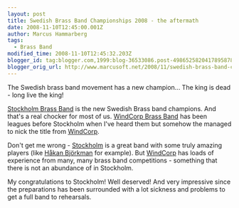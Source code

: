 ```yaml
---
layout: post
title: Swedish Brass Band Championships 2008 - the aftermath
date: 2008-11-10T12:45:00.001Z
author: Marcus Hammarberg
tags:
  - Brass Band
modified_time: 2008-11-10T12:45:32.203Z
blogger_id: tag:blogger.com,1999:blog-36533086.post-4986525820417895878
blogger_orig_url: http://www.marcusoft.net/2008/11/swedish-brass-band-championships-2008_10.html
---
```


The Swedish brass band movement has a new champion... The king is dead - long live the king!

[Stockholm Brass Band](http://www.stockholmbrass.se/) is the new Swedish Brass band champions. And that's a real chocker for most of us. [WindCorp Brass Band](http://www.windcorpbrassband.se/) has been leagues before Stockholm when I've heard them but somehow the managed to nick the title from [WindCorp](http://www.windcorpbrassband.se/).

Don't get me wrong - [Stockholm](http://www.stockholmbrass.se/) is a great band with some truly amazing players (like [Håkan Björkman](http://www.youtube.com/watch?v=gmJHK_y3NF4) for example). But [WindCorp](http://www.windcorpbrassband.se/) has loads of experience from many, many brass band competitions - something that there is not an abundance of in Stockholm.

My congratulations to Stockholm! Well deserved! And very impressive since the preparations has been surrounded with a lot sickness and problems to get a full band to rehearsals.
